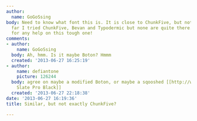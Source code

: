 ```yaml
---
author:
  name: GoGoSsing
body: Need to know what font this is. It is close to ChunkFive, but not quite. So
  far I tried ChunkFive, Bevan and Typodermic but none are quite there. Thanks a ton
  for any help on this tough one!
comments:
- author:
    name: GoGoSsing
  body: Ah, hmm. Is it maybe Boton? Hmmm
  created: '2013-06-27 16:25:19'
- author:
    name: defiantone
    picture: 126244
  body: agree on maybe a modified Boton, or maybe a sqooshed [[http://www.fontshop.com/fonts/singles/monotype/egyptian_slate_pro_black/|Egyptian
    Slate Pro Black]]
  created: '2013-06-27 22:18:38'
date: '2013-06-27 16:19:36'
title: Similar, but not exactly ChunkFive?

---
```

